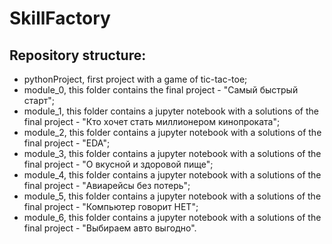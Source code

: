 # SkillFactory

## Repository structure:
- pythonProject, first project with a game of tic-tac-toe;
- module_0, this folder contains the final project - "Самый быстрый старт";
- module_1, this folder contains a jupyter notebook with a solutions of the final project - "Кто хочет стать миллионером кинопроката";
- module_2, this folder contains a jupyter notebook with a solutions of the final project - "EDA";
- module_3, this folder contains a jupyter notebook with a solutions of the final project - "О вкусной и здоровой пище";
- module_4, this folder contains a jupyter notebook with a solutions of the final project - "Авиарейсы без потерь";
- module_5, this folder contains a jupyter notebook with a solutions of the final project - "Компьютер говорит НЕТ";
- module_6, this folder contains a jupyter notebook with a solutions of the final project - "Выбираем авто выгодно".
